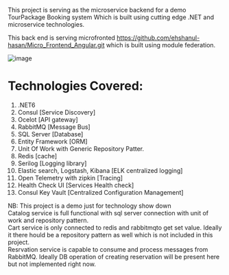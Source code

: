 This project is serving as the microservice backend for a demo TourPackage Booking system Which is built using cutting edge .NET and microservice technologies.

This back end is serving microfronted https://github.com/ehshanul-hasan/Micro_Frontend_Angular.git which is built using module federation.


![image](https://user-images.githubusercontent.com/77856935/155855477-c27168b5-6959-4306-8ec9-fb34053107ea.png)

# Technologies Covered:

1. .NET6
2. Consul [Service Discovery]
3. Ocelot [API gateway]
4. RabbitMQ [Message Bus]
5. SQL Server [Database]
6. Entity Framework [ORM]
7. Unit Of Work with Generic Repository Patter.
8. Redis [cache]
9. Serilog [Logging library]
10. Elastic search, Logstash, Kibana [ELK centralized logging]
11. Open Telemetry with zipkin [Tracing]
12. Health Check UI [Services Health check]
13. Consul Key Vault [Centralized Configuration Management]


NB: This project is a demo just for technology show down </br>
Catalog service is full functional with sql server connection with unit of work and repository pattern.</br>
Cart service is only connected to redis and rabbitmqto get set value. Ideally it there hould be a repository pattern as well which is not included in this project.</br>
Resrvation service is capable to consume and process messages from RabbitMQ. Ideally DB operation of creating reservation will be present here but not implemented right now.
